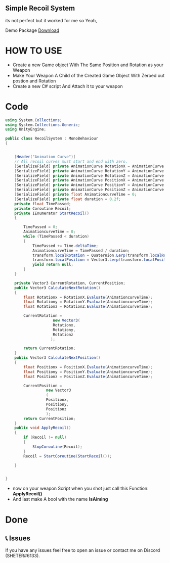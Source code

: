 ## Simple Recoil System 
its not perfect but it worked for me so Yeah,


Demo Package [Download](https://github.com/SHETER0/Simple-Unity-Recoil-System/raw/main/RecoilFaisal.unitypackage)


# HOW TO USE
*  Create a new Game object With The Same Position and Rotation as your Weapon 
*  Make Your Weapon A Child of the Created Game Object With Zeroed out postion and Rotation
*  Create a new C# script And Attach it to your weapon



# Code
```C#
using System.Collections;
using System.Collections.Generic;
using UnityEngine;

public class RecoilSystem : MonoBehaviour
{


    [Header("Animation Curve")]
    // All recoil curves must start and end with zero.
    [SerializeField] private AnimationCurve RotationX = AnimationCurve.EaseInOut(0.0f, 0.0f, 0.0f, 0.0f);
    [SerializeField] private AnimationCurve RotationY = AnimationCurve.EaseInOut(0.0f, 0.0f, 0.0f, 0.0f);
    [SerializeField] private AnimationCurve RotationZ = AnimationCurve.EaseInOut(0.0f, 0.0f, 0.0f, 0.0f);
    [SerializeField] private AnimationCurve PositionX = AnimationCurve.EaseInOut(0.0f, 0.0f, 0.0f, 0.0f);
    [SerializeField] private AnimationCurve PositionY = AnimationCurve.EaseInOut(0.0f, 0.0f, 0.0f, 0.0f);
    [SerializeField] private AnimationCurve PositionZ = AnimationCurve.EaseInOut(0.0f, 0.0f, 0.0f, 0.0f);
    [SerializeField] private float AnimationcurveTime = 0;
    [SerializeField] private float duration = 0.2f;
    private float TimePassed;
    private Coroutine Recoil;
    private IEnumerator StartRecoil()
    {

        TimePassed = 0;
        AnimationcurveTime = 0;
        while (TimePassed < duration)
        {
            TimePassed += Time.deltaTime;
            AnimationcurveTime = TimePassed / duration;
            transform.localRotation = Quaternion.Lerp(transform.localRotation, Quaternion.Euler(CalculateNextRotation()), AnimationcurveTime);
            transform.localPosition = Vector3.Lerp(transform.localPosition, CalculateNextPosition(), AnimationcurveTime);
            yield return null;
        }
    }

    private Vector3 CurrentRotation, CurrentPosition;
    public Vector3 CalculateNextRotation()
    {
        float Rotationx = RotationX.Evaluate(AnimationcurveTime);
        float Rotationy = RotationY.Evaluate(AnimationcurveTime);
        float Rotationz = RotationZ.Evaluate(AnimationcurveTime);

        CurrentRotation =
                     new Vector3(
                     Rotationx,
                     Rotationy,
                     Rotationz
                    );

        return CurrentRotation;
    }
    public Vector3 CalculateNextPosition()
    {
        float Positionx = PositionX.Evaluate(AnimationcurveTime);
        float Positiony = PositionY.Evaluate(AnimationcurveTime);
        float Positionz = PositionZ.Evaluate(AnimationcurveTime);

        CurrentPosition =
                  new Vector3
                  (
                  Positionx,
                  Positiony,
                  Positionz
                  );
        return CurrentPosition;
    }
    public void ApplyRecoil()
    {
        if (Recoil != null)
        {
            StopCoroutine(Recoil);
        }
        Recoil = StartCoroutine(StartRecoil());

    }


}


```
* now on your weapon Script when you shot just call this Function: **ApplyRecoil()**
* And last make A bool with the name **IsAiming**

# Done 



## 📞 Issues
If you have any issues feel free to open an issue or contact me on Discord (SHETER#6133).
